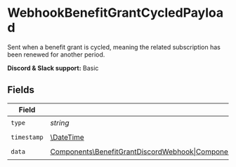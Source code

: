 # WebhookBenefitGrantCycledPayload

Sent when a benefit grant is cycled,
meaning the related subscription has been renewed for another period.

**Discord & Slack support:** Basic


## Fields

| Field                                                                                                                                                                                                                                                                                                       | Type                                                                                                                                                                                                                                                                                                        | Required                                                                                                                                                                                                                                                                                                    | Description                                                                                                                                                                                                                                                                                                 | Example                                                                                                                                                                                                                                                                                                     |
| ----------------------------------------------------------------------------------------------------------------------------------------------------------------------------------------------------------------------------------------------------------------------------------------------------------- | ----------------------------------------------------------------------------------------------------------------------------------------------------------------------------------------------------------------------------------------------------------------------------------------------------------- | ----------------------------------------------------------------------------------------------------------------------------------------------------------------------------------------------------------------------------------------------------------------------------------------------------------- | ----------------------------------------------------------------------------------------------------------------------------------------------------------------------------------------------------------------------------------------------------------------------------------------------------------- | ----------------------------------------------------------------------------------------------------------------------------------------------------------------------------------------------------------------------------------------------------------------------------------------------------------- |
| `type`                                                                                                                                                                                                                                                                                                      | *string*                                                                                                                                                                                                                                                                                                    | :heavy_check_mark:                                                                                                                                                                                                                                                                                          | N/A                                                                                                                                                                                                                                                                                                         | benefit_grant.cycled                                                                                                                                                                                                                                                                                        |
| `timestamp`                                                                                                                                                                                                                                                                                                 | [\DateTime](https://www.php.net/manual/en/class.datetime.php)                                                                                                                                                                                                                                               | :heavy_check_mark:                                                                                                                                                                                                                                                                                          | N/A                                                                                                                                                                                                                                                                                                         |                                                                                                                                                                                                                                                                                                             |
| `data`                                                                                                                                                                                                                                                                                                      | [Components\BenefitGrantDiscordWebhook\|Components\BenefitGrantCustomWebhook\|Components\BenefitGrantGitHubRepositoryWebhook\|Components\BenefitGrantDownloadablesWebhook\|Components\BenefitGrantLicenseKeysWebhook\|Components\BenefitGrantMeterCreditWebhook](../../Models/Components/BenefitGrantWebhook.md) | :heavy_check_mark:                                                                                                                                                                                                                                                                                          | N/A                                                                                                                                                                                                                                                                                                         |                                                                                                                                                                                                                                                                                                             |